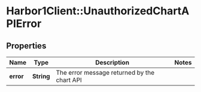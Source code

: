 # Harbor1Client::UnauthorizedChartAPIError

## Properties
Name | Type | Description | Notes
------------ | ------------- | ------------- | -------------
**error** | **String** | The error message returned by the chart API | 


